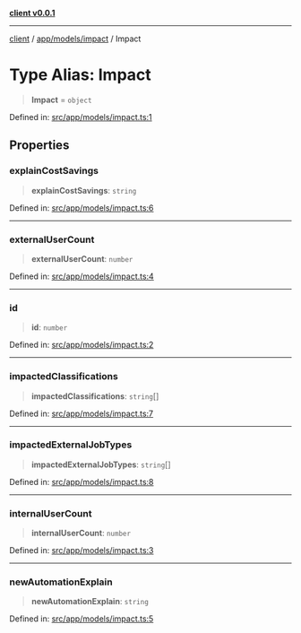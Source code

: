 [**client v0.0.1**](../../../../README.md)

***

[client](../../../../README.md) / [app/models/impact](../README.md) / Impact

# Type Alias: Impact

> **Impact** = `object`

Defined in: [src/app/models/impact.ts:1](https://github.com/petelc/WMS/blob/0ba5e61a5ede3de744df1a5839724fa19a2a534f/client/src/app/models/impact.ts#L1)

## Properties

### explainCostSavings

> **explainCostSavings**: `string`

Defined in: [src/app/models/impact.ts:6](https://github.com/petelc/WMS/blob/0ba5e61a5ede3de744df1a5839724fa19a2a534f/client/src/app/models/impact.ts#L6)

***

### externalUserCount

> **externalUserCount**: `number`

Defined in: [src/app/models/impact.ts:4](https://github.com/petelc/WMS/blob/0ba5e61a5ede3de744df1a5839724fa19a2a534f/client/src/app/models/impact.ts#L4)

***

### id

> **id**: `number`

Defined in: [src/app/models/impact.ts:2](https://github.com/petelc/WMS/blob/0ba5e61a5ede3de744df1a5839724fa19a2a534f/client/src/app/models/impact.ts#L2)

***

### impactedClassifications

> **impactedClassifications**: `string`[]

Defined in: [src/app/models/impact.ts:7](https://github.com/petelc/WMS/blob/0ba5e61a5ede3de744df1a5839724fa19a2a534f/client/src/app/models/impact.ts#L7)

***

### impactedExternalJobTypes

> **impactedExternalJobTypes**: `string`[]

Defined in: [src/app/models/impact.ts:8](https://github.com/petelc/WMS/blob/0ba5e61a5ede3de744df1a5839724fa19a2a534f/client/src/app/models/impact.ts#L8)

***

### internalUserCount

> **internalUserCount**: `number`

Defined in: [src/app/models/impact.ts:3](https://github.com/petelc/WMS/blob/0ba5e61a5ede3de744df1a5839724fa19a2a534f/client/src/app/models/impact.ts#L3)

***

### newAutomationExplain

> **newAutomationExplain**: `string`

Defined in: [src/app/models/impact.ts:5](https://github.com/petelc/WMS/blob/0ba5e61a5ede3de744df1a5839724fa19a2a534f/client/src/app/models/impact.ts#L5)

